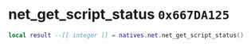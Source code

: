 # net_get_script_status `0x667DA125`

```lua
local result --[[ integer ]] = natives.net.net_get_script_status()
```